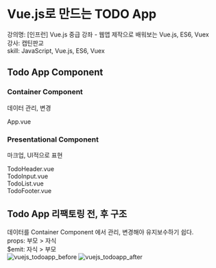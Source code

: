# Vue.js로 만드는 TODO App
강의명: [인프런] Vue.js 중급 강좌 - 웹앱 제작으로 배워보는 Vue.js, ES6, Vuex                  
강사: 캡틴판교                  
skill: JavaScript, Vue.js, ES6, Vuex                  

## Todo App Component

### Container Component

데이터 관리, 변경

App.vue

### Presentational Component

마크업, UI적으로 표현

TodoHeader.vue  
TodoInput.vue  
TodoList.vue  
TodoFooter.vue

## Todo App 리팩토링 전, 후 구조
데이터를 Container Component 에서 관리, 변경해야 유지보수하기 쉽다.             
props: 부모 > 자식                         
$emit: 자식 > 부모              
![vuejs_todoapp_before](https://user-images.githubusercontent.com/42309919/103492849-2db46480-4e71-11eb-84ae-dcbbefb8d58d.PNG)
![vuejs_todoapp_after](https://user-images.githubusercontent.com/42309919/103492850-2e4cfb00-4e71-11eb-9b40-85e1a609a808.PNG)

